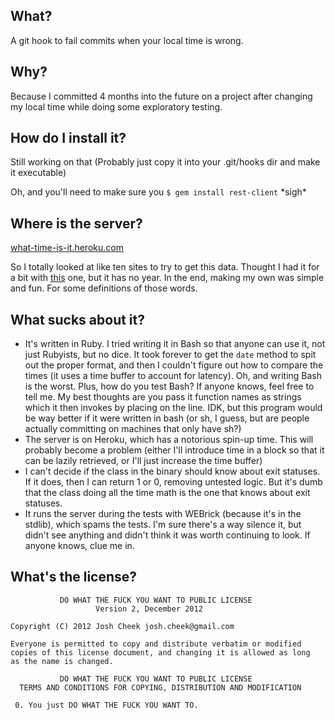 What?
-----

A git hook to fail commits when your local time is wrong.


Why?
----

Because I committed 4 months into the future on a project after
changing my local time while doing some exploratory testing.


How do I install it?
--------------------

Still working on that (Probably just copy it into your .git/hooks dir and make it executable)

Oh, and you'll need to make sure you `$ gem install rest-client` \*sigh\*


Where is the server?
--------------------

[what-time-is-it.heroku.com](http://what-time-is-it.heroku.com/)

So I totally looked at like ten sites to try to get this data. Thought I had it for a bit
with [this](http://tycho.usno.navy.mil/cgi-bin/timer.pl) one, but it has no year. In the end,
making my own was simple and fun. For some definitions of those words.


What sucks about it?
--------------------

* It's written in Ruby. I tried writing it in Bash so that
anyone can use it, not just Rubyists, but no dice. It took forever to get the
`date` method to spit out the proper format, and then I couldn't figure out how to
compare the times (it uses a time buffer to account for latency). Oh, and writing Bash
is the worst. Plus, how do you test Bash? If anyone knows, feel free to tell me. My best thoughts
are you pass it function names as strings which it then invokes by placing on the line.
IDK, but this program would be way better if it were written in bash (or sh, I guess,
but are people actually committing on machines that only have sh?)
* The server is on Heroku, which has a notorious spin-up time. This will probably become
a problem (either I'll introduce time in a block so that it can be lazily retrieved, or
I'll just increase the time buffer)
* I can't decide if the class in the binary should know about exit statuses. If it does,
then I can return 1 or 0, removing untested logic. But it's dumb that the class doing all the time math is the one
that knows about exit statuses.
* It runs the server during the tests with WEBrick (because it's in the stdlib), which spams the tests. I'm sure there's a
way silence it, but didn't see anything and didn't think it was worth continuing to look.
If anyone knows, clue me in.


What's the license?
-------------------

               DO WHAT THE FUCK YOU WANT TO PUBLIC LICENSE
                       Version 2, December 2012

    Copyright (C) 2012 Josh Cheek josh.cheek@gmail.com

    Everyone is permitted to copy and distribute verbatim or modified
    copies of this license document, and changing it is allowed as long
    as the name is changed.

               DO WHAT THE FUCK YOU WANT TO PUBLIC LICENSE
      TERMS AND CONDITIONS FOR COPYING, DISTRIBUTION AND MODIFICATION

     0. You just DO WHAT THE FUCK YOU WANT TO.
